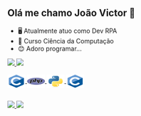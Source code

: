 ## Olá me chamo João Victor 👋

- 🖥️ Atualmente atuo como Dev RPA
- 📔 Curso Ciência da Computação
- 😊 Adoro programar...

<div>
 <a href= "https://github.com/joaoSantosx">
  <img height="180em" src="https://github-readme-stats.vercel.app/api?username=joaoSantosx&show_icons=true&theme=dracula&include_all_commits=true&count_private=true"/>
<img height= "168em" src= "https://github-readme-stats.vercel.app/api/top-langs/?username=joaoSantosx&layout=compact&langs_count=16&theme=dracula"/>
</div>
 
 <div style= "display: inline_block"><br>
  <img align= "center" alt= "Joao-HTML" height="30" width="40" src="https://raw.githubusercontent.com/devicons/devicon/2ae2a900d2f041da66e950e4d48052658d850630/icons/c/c-original.svg">
  <img align= "center" alt= "Joao-PHP" height="30" width="40" src="https://raw.githubusercontent.com/devicons/devicon/2ae2a900d2f041da66e950e4d48052658d850630/icons/php/php-original.svg">
  <img align= "center" alt= "Joao-Python" height="30" width="40" src="https://raw.githubusercontent.com/devicons/devicon/2ae2a900d2f041da66e950e4d48052658d850630/icons/python/python-original.svg">
  <img align= "center" alt= "Joao-C" height="30" width="40" src="https://raw.githubusercontent.com/devicons/devicon/2ae2a900d2f041da66e950e4d48052658d850630/icons/c/c-original.svg">
 </div>
 
 ##
 
  <div>
 <a href="https://www.instagram.com/joao_ferreirazz/" target="_blank"><img src="https://img.shields.io/badge/Instagram-E4405F?style=for-the-badge&logo=instagram&logoColor=white">
   <a href="https://www.linkedin.com/in/joão-santos-9569b9232/" target="_blank"><img src="https://img.shields.io/badge/LinkedIn-0077B5?style=for-the-badge&logo=linkedin&logoColor=white">
 </div>
  
  
  
